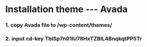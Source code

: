 # Installation theme --- Avada

### 1. copy Avada file to /wp-content/themes/

### 2. input cd-key  TbISp7n01lU78HxTZBIL4BnqkqtPP5Tr
